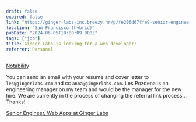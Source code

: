 ```yaml
---
draft: false
expired: false
link: "https://ginger-labs-inc.breezy.hr/p/fe206d67ffe9-senior-engineer-web-apps"
location: "San Francisco (hybrid)"
pubDate: "2024-06-05T18:00:09.000Z"
tags: ["job"]
title: Ginger Labs is looking for a web developer!
referrer: Personal
---
```


[Notability](https://support.gingerlabs.com/hc/en-us)

You can send an email with your resume and cover letter to `les@gingerlabs.com` and cc `anna@gingerlabs.com`. Les Pozdena is an engineering manager on my team and would be the manager for the new hire. We are currently in the process of changing the referral link process… Thanks!

[Senior Engineer, Web Apps at Ginger Labs](https://ginger-labs-inc.breezy.hr/p/fe206d67ffe9-senior-engineer-web-apps)
